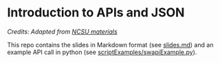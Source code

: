 # Introduction to APIs and JSON

*Credits:  Adapted from [NCSU materials](https://github.com/eightBitter/intro-apis-json)* 

This repo contains the slides in Markdown format (see [slides.md](./slides.md)) and an example API call in python (see [scriptExamples/swapiExample.py](./scriptExamples/swapiExample.py)).
